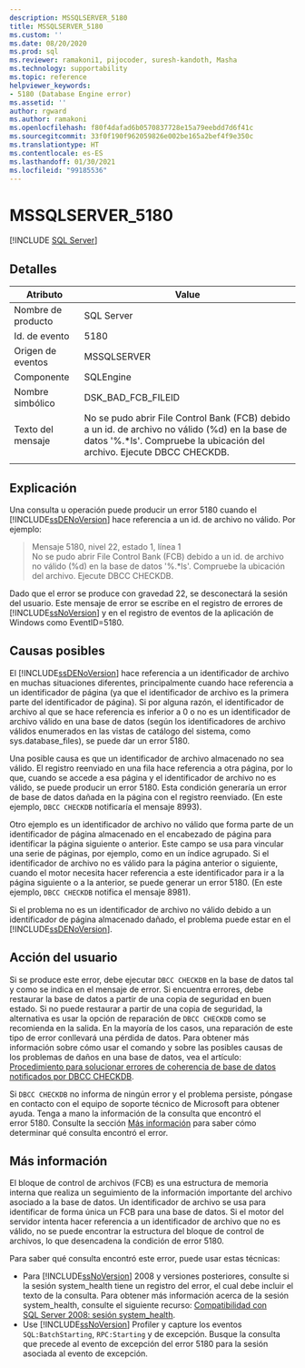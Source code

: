 ```yaml
---
description: MSSQLSERVER_5180
title: MSSQLSERVER_5180
ms.custom: ''
ms.date: 08/20/2020
ms.prod: sql
ms.reviewer: ramakoni1, pijocoder, suresh-kandoth, Masha
ms.technology: supportability
ms.topic: reference
helpviewer_keywords:
- 5180 (Database Engine error)
ms.assetid: ''
author: rgward
ms.author: ramakoni
ms.openlocfilehash: f80f4dafad6b0570837728e15a79eebdd7d6f41c
ms.sourcegitcommit: 33f0f190f962059826e002be165a2bef4f9e350c
ms.translationtype: HT
ms.contentlocale: es-ES
ms.lasthandoff: 01/30/2021
ms.locfileid: "99185536"
---
```

# <a name="mssqlserver_5180"></a>MSSQLSERVER_5180
 [!INCLUDE [SQL Server](../../includes/applies-to-version/sqlserver.md)]

## <a name="details"></a>Detalles

|Atributo|Value|
|---|---|
|Nombre de producto|SQL Server|
|Id. de evento|5180|
|Origen de eventos|MSSQLSERVER|
|Componente|SQLEngine|
|Nombre simbólico|DSK_BAD_FCB_FILEID|
|Texto del mensaje|No se pudo abrir File Control Bank (FCB) debido a un id. de archivo no válido (%d) en la base de datos '%.*ls'. Compruebe la ubicación del archivo. Ejecute DBCC CHECKDB.|
||

## <a name="explanation"></a>Explicación

Una consulta u operación puede producir un error 5180 cuando el [!INCLUDE[ssDENoVersion](../../includes/ssdenoversion_md.md)] hace referencia a un id. de archivo no válido. Por ejemplo:

> Mensaje 5180, nivel 22, estado 1, línea 1  
No se pudo abrir File Control Bank (FCB) debido a un id. de archivo no válido (%d) en la base de datos '%.*ls'. Compruebe la ubicación del archivo. Ejecute DBCC CHECKDB.

Dado que el error se produce con gravedad 22, se desconectará la sesión del usuario. Este mensaje de error se escribe en el registro de errores de [!INCLUDE[ssNoVersion](../../includes/ssnoversion-md.md)] y en el registro de eventos de la aplicación de Windows como EventID=5180.

## <a name="possible-causes"></a>Causas posibles

El [!INCLUDE[ssDENoVersion](../../includes/ssdenoversion-md.md)] hace referencia a un identificador de archivo en muchas situaciones diferentes, principalmente cuando hace referencia a un identificador de página (ya que el identificador de archivo es la primera parte del identificador de página). Si por alguna razón, el identificador de archivo al que se hace referencia es inferior a 0 o no es un identificador de archivo válido en una base de datos (según los identificadores de archivo válidos enumerados en las vistas de catálogo del sistema, como sys.database_files), se puede dar un error 5180.

Una posible causa es que un identificador de archivo almacenado no sea válido. El registro reenviado en una fila hace referencia a otra página, por lo que, cuando se accede a esa página y el identificador de archivo no es válido, se puede producir un error 5180. Esta condición generaría un error de base de datos dañada en la página con el registro reenviado. (En este ejemplo, `DBCC CHECKDB` notificaría el mensaje 8993).

Otro ejemplo es un identificador de archivo no válido que forma parte de un identificador de página almacenado en el encabezado de página para identificar la página siguiente o anterior. Este campo se usa para vincular una serie de páginas, por ejemplo, como en un índice agrupado. Si el identificador de archivo no es válido para la página anterior o siguiente, cuando el motor necesita hacer referencia a este identificador para ir a la página siguiente o a la anterior, se puede generar un error 5180. (En este ejemplo, `DBCC CHECKDB` notifica el mensaje 8981).

Si el problema no es un identificador de archivo no válido debido a un identificador de página almacenado dañado, el problema puede estar en el [!INCLUDE[ssDENoVersion](../../includes/ssdenoversion-md.md)].

## <a name="user-action"></a>Acción del usuario

Si se produce este error, debe ejecutar `DBCC CHECKDB` en la base de datos tal y como se indica en el mensaje de error. Si encuentra errores, debe restaurar la base de datos a partir de una copia de seguridad en buen estado. Si no puede restaurar a partir de una copia de seguridad, la alternativa es usar la opción de reparación de `DBCC CHECKDB` como se recomienda en la salida. En la mayoría de los casos, una reparación de este tipo de error conllevará una pérdida de datos. Para obtener más información sobre cómo usar el comando y sobre las posibles causas de los problemas de daños en una base de datos, vea el artículo: [Procedimiento para solucionar errores de coherencia de base de datos notificados por DBCC CHECKDB](https://support.microsoft.com/kb/2015748).

Si `DBCC CHECKDB` no informa de ningún error y el problema persiste, póngase en contacto con el equipo de soporte técnico de Microsoft para obtener ayuda. Tenga a mano la información de la consulta que encontró el error 5180. Consulte la sección [Más información](#more-information) para saber cómo determinar qué consulta encontró el error.

## <a name="more-information"></a>Más información

El bloque de control de archivos (FCB) es una estructura de memoria interna que realiza un seguimiento de la información importante del archivo asociado a la base de datos. Un identificador de archivo se usa para identificar de forma única un FCB para una base de datos. Si el motor del servidor intenta hacer referencia a un identificador de archivo que no es válido, no se puede encontrar la estructura del bloque de control de archivos, lo que desencadena la condición de error 5180.

Para saber qué consulta encontró este error, puede usar estas técnicas:

- Para [!INCLUDE[ssNoVersion](../../includes/ssnoversion-md.md)] 2008 y versiones posteriores, consulte si la sesión system_health tiene un registro del error, el cual debe incluir el texto de la consulta. Para obtener más información acerca de la sesión system_health, consulte el siguiente recurso: [Compatibilidad con SQL Server 2008: sesión system_health](https://techcommunity.microsoft.com/t5/sql-server-support/supporting-sql-server-2008-the-system-health-session/ba-p/315509).
- Use [!INCLUDE[ssNoVersion](../../includes/ssnoversion-md.md)] Profiler y capture los eventos `SQL:BatchStarting`, `RPC:Starting` y de excepción. Busque la consulta que precede al evento de excepción del error 5180 para la sesión asociada al evento de excepción.
